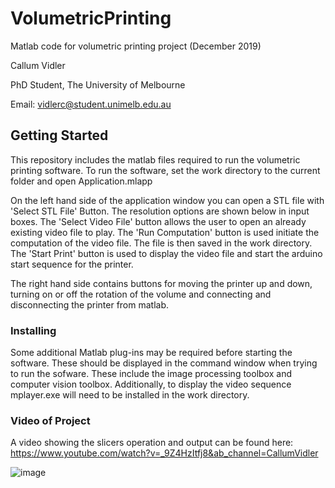 # VolumetricPrinting
Matlab code for volumetric printing project (December 2019)

Callum Vidler 

PhD Student, The University of Melbourne 

Email: vidlerc@student.unimelb.edu.au
## Getting Started
This repository includes the matlab files required to run the volumetric printing software. To run the software, set the work directory to the current folder and open Application.mlapp 

On the left hand side of the application window you can open a STL file with 'Select STL File' Button. The resolution options are shown below in input boxes. The 'Select Video File' button allows the user to open an already existing video file to play. The 'Run Computation' button is used initiate the computation of the video file. The file is then saved in the work directory. The 'Start Print' button is used to display the video file and start the arduino start sequence for the printer. 

The right hand side contains buttons for moving the printer up and down, turning on or off the rotation of the volume and connecting and disconnecting the printer from matlab. 

### Installing
Some additional Matlab plug-ins may be required before starting the software. These should be displayed in the command window when trying to run the sofware. These include the image processing toolbox and computer vision toolbox. Additionally, to display the video sequence mplayer.exe will need to be installed in the work directory. 

### Video of Project
A video showing the slicers operation and output can be found here: 
https://www.youtube.com/watch?v=_9Z4HzItfj8&ab_channel=CallumVidler


![image](https://user-images.githubusercontent.com/64818707/128590761-74fccc8c-e74c-4414-a9d2-78b9a2e8f799.png)

